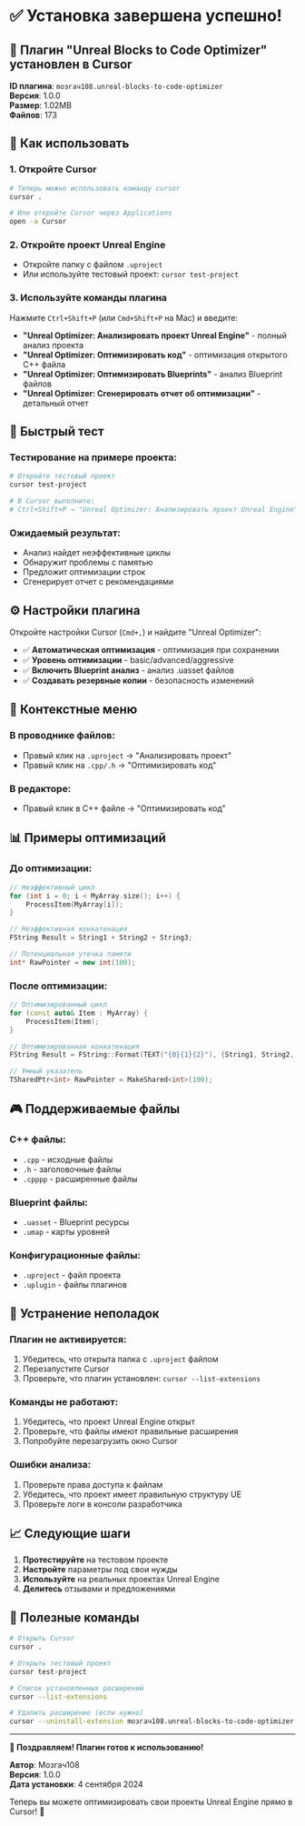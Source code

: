 # ✅ Установка завершена успешно!

## 🎉 Плагин "Unreal Blocks to Code Optimizer" установлен в Cursor

**ID плагина**: `mозгач108.unreal-blocks-to-code-optimizer`  
**Версия**: 1.0.0  
**Размер**: 1.02MB  
**Файлов**: 173

## 🚀 Как использовать

### 1. Откройте Cursor
```bash
# Теперь можно использовать команду cursor
cursor .

# Или откройте Cursor через Applications
open -a Cursor
```

### 2. Откройте проект Unreal Engine
- Откройте папку с файлом `.uproject`
- Или используйте тестовый проект: `cursor test-project`

### 3. Используйте команды плагина
Нажмите `Ctrl+Shift+P` (или `Cmd+Shift+P` на Mac) и введите:

- **"Unreal Optimizer: Анализировать проект Unreal Engine"** - полный анализ проекта
- **"Unreal Optimizer: Оптимизировать код"** - оптимизация открытого C++ файла
- **"Unreal Optimizer: Оптимизировать Blueprints"** - анализ Blueprint файлов
- **"Unreal Optimizer: Сгенерировать отчет об оптимизации"** - детальный отчет

## 🎯 Быстрый тест

### Тестирование на примере проекта:
```bash
# Откройте тестовый проект
cursor test-project

# В Cursor выполните:
# Ctrl+Shift+P → "Unreal Optimizer: Анализировать проект Unreal Engine"
```

### Ожидаемый результат:
- Анализ найдет неэффективные циклы
- Обнаружит проблемы с памятью
- Предложит оптимизации строк
- Сгенерирует отчет с рекомендациями

## ⚙️ Настройки плагина

Откройте настройки Cursor (`Cmd+,`) и найдите "Unreal Optimizer":

- ✅ **Автоматическая оптимизация** - оптимизация при сохранении
- ✅ **Уровень оптимизации** - basic/advanced/aggressive
- ✅ **Включить Blueprint анализ** - анализ .uasset файлов
- ✅ **Создавать резервные копии** - безопасность изменений

## 🔧 Контекстные меню

### В проводнике файлов:
- Правый клик на `.uproject` → "Анализировать проект"
- Правый клик на `.cpp/.h` → "Оптимизировать код"

### В редакторе:
- Правый клик в C++ файле → "Оптимизировать код"

## 📊 Примеры оптимизаций

### До оптимизации:
```cpp
// Неэффективный цикл
for (int i = 0; i < MyArray.size(); i++) {
    ProcessItem(MyArray[i]);
}

// Неэффективная конкатенация
FString Result = String1 + String2 + String3;

// Потенциальная утечка памяти
int* RawPointer = new int(100);
```

### После оптимизации:
```cpp
// Оптимизированный цикл
for (const auto& Item : MyArray) {
    ProcessItem(Item);
}

// Оптимизированная конкатенация
FString Result = FString::Format(TEXT("{0}{1}{2}"), {String1, String2, String3});

// Умный указатель
TSharedPtr<int> RawPointer = MakeShared<int>(100);
```

## 🎮 Поддерживаемые файлы

### C++ файлы:
- `.cpp` - исходные файлы
- `.h` - заголовочные файлы  
- `.cpppp` - расширенные файлы

### Blueprint файлы:
- `.uasset` - Blueprint ресурсы
- `.umap` - карты уровней

### Конфигурационные файлы:
- `.uproject` - файл проекта
- `.uplugin` - файлы плагинов

## 🚨 Устранение неполадок

### Плагин не активируется:
1. Убедитесь, что открыта папка с `.uproject` файлом
2. Перезапустите Cursor
3. Проверьте, что плагин установлен: `cursor --list-extensions`

### Команды не работают:
1. Убедитесь, что проект Unreal Engine открыт
2. Проверьте, что файлы имеют правильные расширения
3. Попробуйте перезагрузить окно Cursor

### Ошибки анализа:
1. Проверьте права доступа к файлам
2. Убедитесь, что проект имеет правильную структуру UE
3. Проверьте логи в консоли разработчика

## 📈 Следующие шаги

1. **Протестируйте** на тестовом проекте
2. **Настройте** параметры под свои нужды
3. **Используйте** на реальных проектах Unreal Engine
4. **Делитесь** отзывами и предложениями

## 🎯 Полезные команды

```bash
# Открыть Cursor
cursor .

# Открыть тестовый проект
cursor test-project

# Список установленных расширений
cursor --list-extensions

# Удалить расширение (если нужно)
cursor --uninstall-extension mозгач108.unreal-blocks-to-code-optimizer
```

---

**🎉 Поздравляем! Плагин готов к использованию!**

**Автор**: Мозгач108  
**Версия**: 1.0.0  
**Дата установки**: 4 сентября 2024

Теперь вы можете оптимизировать свои проекты Unreal Engine прямо в Cursor! 🚀

